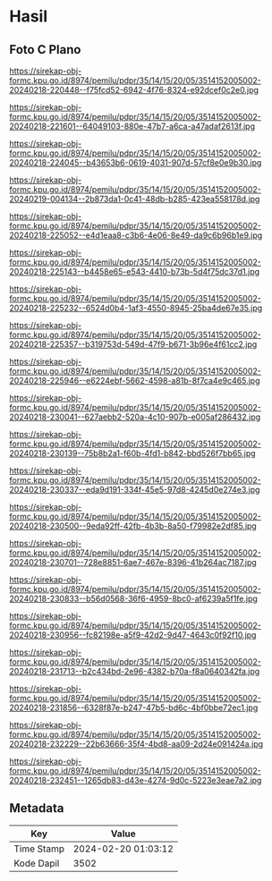 # Hasil

## Foto C Plano

https://sirekap-obj-formc.kpu.go.id/8974/pemilu/pdpr/35/14/15/20/05/3514152005002-20240218-220448--f75fcd52-6942-4f76-8324-e92dcef0c2e0.jpg

https://sirekap-obj-formc.kpu.go.id/8974/pemilu/pdpr/35/14/15/20/05/3514152005002-20240218-221601--64049103-880e-47b7-a6ca-a47adaf2613f.jpg

https://sirekap-obj-formc.kpu.go.id/8974/pemilu/pdpr/35/14/15/20/05/3514152005002-20240218-224045--b43653b6-0619-4031-907d-57cf8e0e9b30.jpg

https://sirekap-obj-formc.kpu.go.id/8974/pemilu/pdpr/35/14/15/20/05/3514152005002-20240219-004134--2b873da1-0c41-48db-b285-423ea558178d.jpg

https://sirekap-obj-formc.kpu.go.id/8974/pemilu/pdpr/35/14/15/20/05/3514152005002-20240218-225052--e4d1eaa8-c3b6-4e06-8e49-da9c6b96b1e9.jpg

https://sirekap-obj-formc.kpu.go.id/8974/pemilu/pdpr/35/14/15/20/05/3514152005002-20240218-225143--b4458e65-e543-4410-b73b-5d4f75dc37d1.jpg

https://sirekap-obj-formc.kpu.go.id/8974/pemilu/pdpr/35/14/15/20/05/3514152005002-20240218-225232--6524d0b4-1af3-4550-8945-25ba4de67e35.jpg

https://sirekap-obj-formc.kpu.go.id/8974/pemilu/pdpr/35/14/15/20/05/3514152005002-20240218-225357--b319753d-549d-47f9-b671-3b96e4f61cc2.jpg

https://sirekap-obj-formc.kpu.go.id/8974/pemilu/pdpr/35/14/15/20/05/3514152005002-20240218-225946--e6224ebf-5662-4598-a81b-8f7ca4e9c465.jpg

https://sirekap-obj-formc.kpu.go.id/8974/pemilu/pdpr/35/14/15/20/05/3514152005002-20240218-230041--627aebb2-520a-4c10-907b-e005af286432.jpg

https://sirekap-obj-formc.kpu.go.id/8974/pemilu/pdpr/35/14/15/20/05/3514152005002-20240218-230139--75b8b2a1-f60b-4fd1-b842-bbd526f7bb65.jpg

https://sirekap-obj-formc.kpu.go.id/8974/pemilu/pdpr/35/14/15/20/05/3514152005002-20240218-230337--eda9d191-334f-45e5-97d8-4245d0e274e3.jpg

https://sirekap-obj-formc.kpu.go.id/8974/pemilu/pdpr/35/14/15/20/05/3514152005002-20240218-230500--9eda92ff-42fb-4b3b-8a50-f79982e2df85.jpg

https://sirekap-obj-formc.kpu.go.id/8974/pemilu/pdpr/35/14/15/20/05/3514152005002-20240218-230701--728e8851-6ae7-467e-8396-41b264ac7187.jpg

https://sirekap-obj-formc.kpu.go.id/8974/pemilu/pdpr/35/14/15/20/05/3514152005002-20240218-230833--b56d0568-36f6-4959-8bc0-af6239a5f1fe.jpg

https://sirekap-obj-formc.kpu.go.id/8974/pemilu/pdpr/35/14/15/20/05/3514152005002-20240218-230956--fc82198e-a5f9-42d2-9d47-4643c0f92f10.jpg

https://sirekap-obj-formc.kpu.go.id/8974/pemilu/pdpr/35/14/15/20/05/3514152005002-20240218-231713--b2c434bd-2e96-4382-b70a-f8a0640342fa.jpg

https://sirekap-obj-formc.kpu.go.id/8974/pemilu/pdpr/35/14/15/20/05/3514152005002-20240218-231856--6328f87e-b247-47b5-bd6c-4bf0bbe72ec1.jpg

https://sirekap-obj-formc.kpu.go.id/8974/pemilu/pdpr/35/14/15/20/05/3514152005002-20240218-232229--22b63666-35f4-4bd8-aa09-2d24e091424a.jpg

https://sirekap-obj-formc.kpu.go.id/8974/pemilu/pdpr/35/14/15/20/05/3514152005002-20240218-232451--1265db83-d43e-4274-9d0c-5223e3eae7a2.jpg


## Metadata

| Key        | Value               |
| ---------- | ------------------- |
| Time Stamp | 2024-02-20 01:03:12 |
| Kode Dapil | 3502                |



